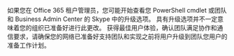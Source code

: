 如果您在 Office 365 租户管理员，您可能开始查看您 PowerShell cmdlet 或团队和 Business Admin Center 的 Skype 中的升级选项。 具有升级选项并不一定意味着您的组织已准备好进行此更改。 获得最佳用户体验，确认团队满足协作和通信要求，请确保您的网络已准备好支持团队和实现之前将用户升级到团队您用户的准备工作计划。